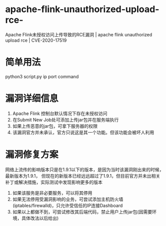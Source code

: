 # apache-flink-unauthorized-upload-rce-
Apache Flink未授权访问上传导致的RCE漏洞 | apache flink unauthorized upload rce | CVE-2020-17519

# 简单用法
python3 script.py ip port command

# 漏洞详细信息
1. Apache Flink 控制台默认情况下存在未授权访问
2. 在Submit New Job处可添加上传jar包并在服务端执行
3. 如果上传恶意的jar包，可拿下服务器的权限
4. 该漏洞官方并未承认，官方只说这是其一个功能。但该功能会被坏人利用

# 漏洞修复方案
网络上流传的影响版本只是在1.9.1以下的版本，是因为当时该漏洞刚出来的时候，最新版本为1.9.1，
但现在的新版本已经远远超过了1.9.1，但目前官方并未出相关补丁或解决措施，实际测试中发现影响更多的版本
1. 如果该服务是非必要服务，可以将其停用
2. 如果无法停用受漏洞影响的业务，可尝试添加主机防火墙(iptables/firewalld)，只允许受信任的IP连接Dashboard
3. 如果以上都做不到，可尝试修改其后端代码，禁止用户上传jar包(因需要环境，具体改法以后给出)
